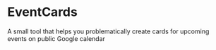 # EventCards
A small tool that helps you problematically create cards for upcoming events on public Google calendar
